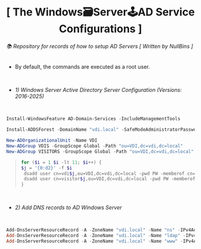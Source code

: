 <div align="center">
  <h1>[ The Windows🗃Server🕹AD Service Configurations ]</h1>
</div>

###### 📚 Repository for records of how to setup AD Servers [ *Written by NullBins* ]
- By default, the commands are executed as a root user.

<br/>

- *1) Windows Server Active Directory Server Configuration (Versions: 2016-2025)*

<br/>

```powershell
Install-WindowsFeature AD-Domain-Services -IncludeManagementTools
```
```powershell
Install-ADDSForest -DomainName "vdi.local" -SafeModeAdministratorPassword (ConvertTo-SecureString -String "Password" -AsPlainText -Force) -InstallDns:$true -Force
```
```powershell
New-ADOrganizationalUnit -Name VDI
New-ADGroup VDIS -GroupScope Global -Path "ou=VDI,dc=vdi,dc=local"
New-ADGroup VISITORS -GroupScope Global -Path "ou=VDI,dc=vdi,dc=local"
```
>```powershell
>for ($i = 1 $i -lt 11; $i++) {
>$j = '{0:d2}' -f $i
>  dsadd user cn=vdi$j,ou=VDI,dc=vdi,dc=local -pwd PW -memberof cn=VDIS,ou=VDI,dc=vdi,dc=local
>  dsadd user cn=visitor$j,ou=VDI,dc=vdi,dc=local -pwd PW -memberof cn=VISITORS,ou=VDI,dc=vdi,dc=local
>}
>```

<br/>

- *2) Add DNS records to AD Windows Server*

<br/>

```powershell
Add-DnsServerResourceRecord -A -ZoneName "vdi.local" -Name "ns" -IPv4Address 10.10.1.1
Add-DnsServerResourceRecord -A -ZoneName "vdi.local" -Name "ldap" -IPv4Address 10.10.1.1
Add-DnsServerResourceRecord -A -ZoneName "vdi.local" -Name "www" -IPv4Address 10.10.1.1
```
